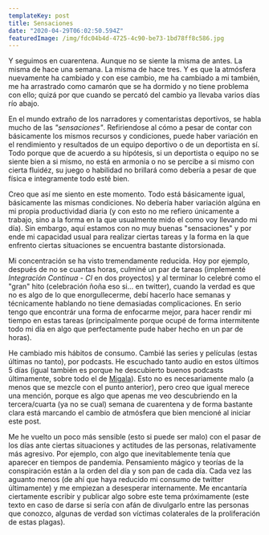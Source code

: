 ```yaml
---
templateKey: post
title: Sensaciones
date: "2020-04-29T06:02:50.594Z"
featuredImage: /img/fdc04b4d-4725-4c90-be73-1bd78ff8c586.jpg
---
```

Y seguimos en cuarentena. Aunque no se siente la misma de antes. La misma de hace una semana. La misma de hace tres. Y es que la atmósfera nuevamente ha cambiado y con ese cambio, me ha cambiado a mi también, me ha arrastrado como camarón que se ha dormido y no tiene problema con ello; quizá por que cuando se percató del cambio ya llevaba varios días río abajo.

En el mundo extraño de los narradores y comentaristas deportivos, se habla mucho de las *"sensaciones"*. Refiriendose al cómo a pesar de contar con básicamente los mismos recursos y condiciones, puede haber variación en el rendimiento y resultados de un equipo deportivo o de un deportista en sí. Todo porque que de acuerdo a su hipótesis, si un deportista o equipo no se siente bien a si mismo, no está en armonia o no se percibe a si mismo con cierta fluidéz, su juego o habilidad no brillará como debería a pesar de que física e integramente todo esté bien.

Creo que así me siento en este momento. Todo está básicamente igual, básicamente las mismas condiciones. No debería haber variación algúna en mi propia productividad diaria (y con esto no me refiero únicamente a trabajo, sino a la forma en la que usualmente mido el como voy llevando mi día). Sin embargo, aquí estamos con no muy buenas "sensaciones" y por ende mi capacidad usual para realizar ciertas tareas y la forma en la que enfrento ciertas situaciones se encuentra bastante distorsionada.

Mi concentración se ha visto tremendamente reducida. Hoy por ejemplo, después de no se cuantas horas, culminé un par de tareas (implementé *Integración Continua - CI* en dos proyectos) y al terminar lo celebré como el "gran" hito (celebración ñoña eso si... en twitter), cuando la verdad es que no es algo de lo que enorgullecerme, debí hacerlo hace semanas y técnicamente hablando no tiene demasiadas complicaciones. En serio tengo que encontrár una forma de enfocarme mejor, para hacer rendir mi tiempo en estas tareas (principalmente porque ocupé de forma intermitente todo mi día en algo que perfectamente pude haber hecho en un par de horas).

He cambiado mis hábitos de consumo. Cambié las series y películas (estas últimas no tanto), por podcasts. He escuchado tanto audio en estos últimos 5 días (igual también es porque he descubierto buenos podcasts últimamente, sobre todo el de [Migala](https://www.youtube.com/channel/UCcqcWFtrp3tpUlfqj0phH3A)). Esto no es necesariamente malo (a menos que se mezcle con el punto anterior), pero creo que igual merece una mención, porque es algo que apenas me veo descubriendo en la tercera/cuarta (ya no se cual) semana de cuarentena y de forma bastante clara está marcando el cambio de atmósfera que bien mencioné al iniciar este post.

Me he vuelto un poco más sensible (esto si puede ser malo) con el pasar de los días ante ciertas situaciones y actitudes de las personas, relativamente más agresivo. Por ejemplo, con algo que inevitablemente tenía que aparecer en tiempos de pandemia. Pensamiento mágico y teorías de la conspiración están a la orden del día y son pan de cada día. Cada vez las aguanto menos (de ahí que haya reducido mi consumo de twitter últimamente) y me empiezan a desesperar internamente. Me encantaría ciertamente escribir y publicar algo sobre este tema próximamente (este texto en caso de darse si sería con afán de divulgarlo entre las personas que conozco, algunas de verdad son víctimas colaterales de la proliferación de estas plagas).